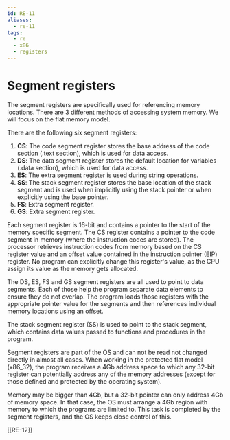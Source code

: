 ```yaml
---
id: RE-11
aliases:
  - re-11
tags:
  - re
  - x86
  - registers
---
```


# Segment registers

The segment registers are specifically used for referencing memory locations. There are 3 different methods of accessing system memory. We will focus on the flat memory model.

There are the following six segment registers:

1. **CS**: The code segment register stores the base address of the code section (.text section), which is used for data access.
2. **DS**: The data segment register stores the default location for variables (.data section), which is used for data access.
3. **ES**: The extra segment register is used during string operations.
4. **SS**: The stack segment register stores the base location of the stack segment and is used when implicitly using the stack pointer or when explicitly using the base pointer.
5. **FS**: Extra segment register.
6. **GS**: Extra segment register.

Each segment register is 16-bit and contains a pointer to the start of the memory specific segment.
The CS register contains a pointer to the code segment in memory (where the instruction codes are stored). The processor retrieves instruction codes from memory based on the CS register value and an offset value contained in the instruction pointer (EIP) register. No program can explicitly change this register's value, as the CPU assign its value as the memory gets allocated.

The DS, ES, FS and GS segment registers are all used to point to data segments. Each of those help the program separate data elements to ensure they do not overlap. The program loads those registers with the appropriate pointer value for the segments and then references individual memory locations using an offset.

The stack segment register (SS) is used to point to the stack segment, which contains data values passed to functions and procedures in the program.

Segment registers are part of the OS and can not be read not changed directly in almost all cases.
When working in the protected flat model (x86_32), the program receives a 4Gb address space to which any 32-bit register can potentially address any of the memory addresses (except for those defined and protected by the operating system).

Memory may be bigger than 4Gb, but a 32-bit pointer can only address 4Gb of memory space.
In that case, the OS must arrange a 4Gb region with memory to which the programs are limited to. This task is completed by the segment registers, and the OS keeps close control of this.

[[RE-12]]
